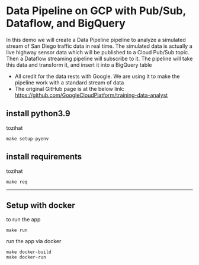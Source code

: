 Data Pipeline on GCP with Pub/Sub, Dataflow, and BigQuery 
=============
In this demo we will create a Data Pipeline pipeline to analyze a simulated stream of San Diego traffic data in real time.
The simulated data is actually a live highway sensor data which will be published to a Cloud Pub/Sub topic. 
Then a Dataflow streaming pipeline will subscribe to it.
The pipeline will take this data and transform it, and insert it into a BigQuery table

* All credit for the data rests with Google. We are using it to make the pipeline work with a standard stream of data
* The original GitHub page is at the below link: https://github.com/GoogleCloudPlatform/training-data-analyst

install python3.9
------------
tozihat
```
make setup-pyenv
```

install requirements
-----------
tozihat
```
make req
```

------------

## Setup with docker

to run the app
```
make run
```

run the app via docker
```
make docker-build
make docker-run
```




